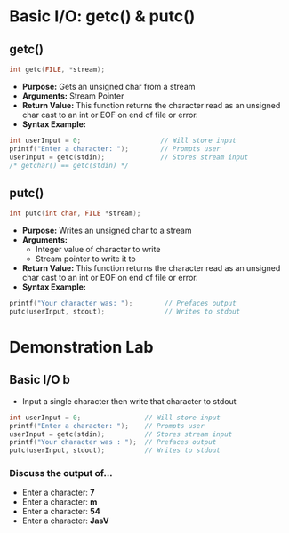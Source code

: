 # Basic I/O: getc\(\) & putc\(\)

## getc\(\)

```c
int getc(FILE, *stream);
```

* **Purpose:** Gets an unsigned char from a stream
* **Arguments:** Stream Pointer
* **Return Value:** This function returns the character read as an unsigned char cast to an int or EOF on end of file or error.
* **Syntax Example:**

```c
int userInput = 0;                    // Will store input
printf("Enter a character: ");        // Prompts user
userInput = getc(stdin);              // Stores stream input
/* getchar() == getc(stdin) */
```

## putc\(\)

```c
int putc(int char, FILE *stream);
```

* **Purpose:** Writes an unsigned char to a stream
* **Arguments:**
  * Integer value of character to write
  * Stream pointer to write it to
* **Return Value:** This function returns the character read as an unsigned char cast to an int or EOF on end of file or error. 
* **Syntax Example:**

```c
printf("Your character was: ");        // Prefaces output
putc(userInput, stdout);               // Writes to stdout
```

# Demonstration Lab

## Basic I/O b

* Input a single character then write that character to stdout

```c
int userInput = 0;                // Will store input
printf("Enter a character: ");    // Prompts user
userInput = getc(stdin);          // Stores stream input
printf("Your character was : ");  // Prefaces output
putc(userInput, stdout);          // Writes to stdout
```

### Discuss the output of...

* Enter a character: **7**
* Enter a character: **m**
* Enter a character: **54**
* Enter a character: **JasV**




